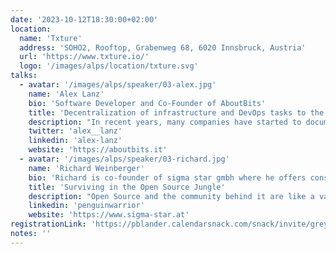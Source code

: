 ```yaml
---
date: '2023-10-12T18:30:00+02:00'
location:
  name: 'Txture'
  address: 'SOHO2, Rooftop, Grabenweg 68, 6020 Innsbruck, Austria'
  url: 'https://www.txture.io/'
  logo: '/images/alps/location/txture.svg'
talks:
  - avatar: '/images/alps/speaker/03-alex.jpg'
    name: 'Alex Lanz'
    bio: 'Software Developer and Co-Founder of AboutBits'
    title: 'Decentralization of infrastructure and DevOps tasks to the whole team'
    description: "In recent years, many companies have started to document and automate their infrastructure in the cloud using infrastructure as code. However, the responsibility and execution remained part of the operations team. In this talk, I will show how you can hand over certain tasks to the developers and provide them full transparency, but without neglecting the topic of security. We will talk about tools like Terraform, Atlantis, 1Password Connect and many more."
    twitter: 'alex__lanz'
    linkedin: 'alex-lanz'
    website: 'https://aboutbits.it'
  - avatar: '/images/alps/speaker/03-richard.jpg'
    name: 'Richard Weinberger'
    bio: 'Richard is co-founder of sigma star gmbh where he offers consulting services around Linux and IT security. Upstream he maintains various subsystems of the Linux kernel such as UserModeLinux and UBIFS. Beside of low level and security aspects of computers he enjoys growing lithops.'
    title: 'Surviving in the Open Source Jungle'
    description: "Open Source and the community behind it are like a vast jungle filled with opportunities, but it can be a tough place to navigate if you don't know the ropes. Richard takes you on a short tour through this jungle and shows you how to avoid common problems and find the valuable resources it has to offer. Learn the essential mindset to make the most out of Open Source without getting lost. He will share his insights from both perspectives, as a consultant and a private contributor."
    linkedin: 'penguinwarrior'
    website: 'https://www.sigma-star.at'
registrationLink: 'https://pblander.calendarsnack.com/snack/invite/grey/e17gcacoedq70p47ep2k0korg5gddpb2f4f8rco1'
notes: ''
---
```

